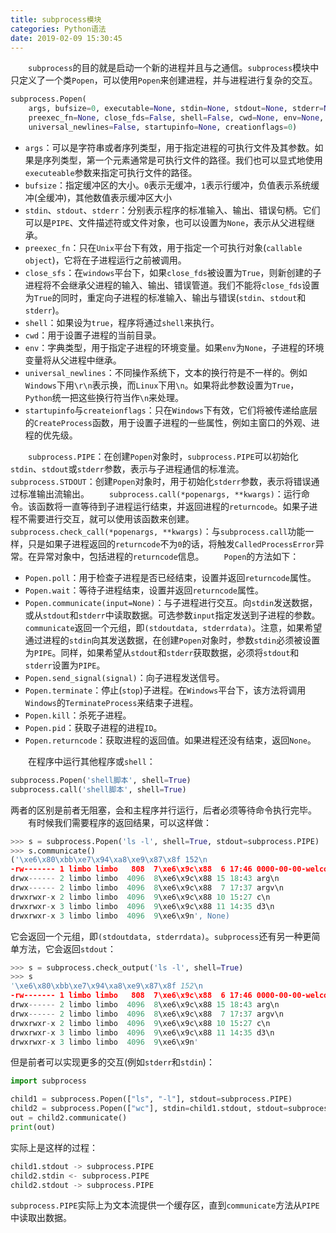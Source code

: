 ```yaml
---
title: subprocess模块
categories: Python语法
date: 2019-02-09 15:30:45
---
```

&emsp;&emsp;`subprocess`的目的就是启动一个新的进程并且与之通信。`subprocess`模块中只定义了一个类`Popen`，可以使用`Popen`来创建进程，并与进程进行复杂的交互。<!--more-->

``` python
subprocess.Popen(
    args, bufsize=0, executable=None, stdin=None, stdout=None, stderr=None,
    preexec_fn=None, close_fds=False, shell=False, cwd=None, env=None,
    universal_newlines=False, startupinfo=None, creationflags=0)
```

- `args`：可以是字符串或者序列类型，用于指定进程的可执行文件及其参数。如果是序列类型，第一个元素通常是可执行文件的路径。我们也可以显式地使用`executeable`参数来指定可执行文件的路径。
- `bufsize`：指定缓冲区的大小。`0`表示无缓冲，`1`表示行缓冲，负值表示系统缓冲(全缓冲)，其他数值表示缓冲区大小
- `stdin`、`stdout`、`stderr`：分别表示程序的标准输入、输出、错误句柄。它们可以是`PIPE`、文件描述符或文件对象，也可以设置为`None`，表示从父进程继承。
- `preexec_fn`：只在`Unix`平台下有效，用于指定一个可执行对象(`callable object`)，它将在子进程运行之前被调用。
- `close_sfs`：在`windows`平台下，如果`close_fds`被设置为`True`，则新创建的子进程将不会继承父进程的输入、输出、错误管道。我们不能将`close_fds`设置为`True`的同时，重定向子进程的标准输入、输出与错误(`stdin`、`stdout`和`stderr`)。
- `shell`：如果设为`true`，程序将通过`shell`来执行。
- `cwd`：用于设置子进程的当前目录。
- `env`：字典类型，用于指定子进程的环境变量。如果`env`为`None`，子进程的环境变量将从父进程中继承。
- `universal_newlines`：不同操作系统下，文本的换行符是不一样的。例如`Windows`下用`\r\n`表示换，而`Linux`下用`\n`。如果将此参数设置为`True`，`Python`统一把这些换行符当作`\n`来处理。
- `startupinfo`与`createionflags`：只在`Windows`下有效，它们将被传递给底层的`CreateProcess`函数，用于设置子进程的一些属性，例如主窗口的外观、进程的优先级。

&emsp;&emsp;`subprocess.PIPE`：在创建`Popen`对象时，`subprocess.PIPE`可以初始化`stdin`、`stdout`或`stderr`参数，表示与子进程通信的标准流。
&emsp;&emsp;`subprocess.STDOUT`：创建`Popen`对象时，用于初始化`stderr`参数，表示将错误通过标准输出流输出。
&emsp;&emsp;`subprocess.call(*popenargs, **kwargs)`：运行命令。该函数将一直等待到子进程运行结束，并返回进程的`returncode`。如果子进程不需要进行交互，就可以使用该函数来创建。
&emsp;&emsp;`subprocess.check_call(*popenargs, **kwargs)`：与`subprocess.call`功能一样，只是如果子进程返回的`returncode`不为`0`的话，将触发`CalledProcessError`异常。在异常对象中，包括进程的`returncode`信息。
&emsp;&emsp;`Popen`的方法如下：

- `Popen.poll`：用于检查子进程是否已经结束，设置并返回`returncode`属性。
- `Popen.wait`：等待子进程结束，设置并返回`returncode`属性。
- `Popen.communicate(input=None)`：与子进程进行交互。向`stdin`发送数据，或从`stdout`和`stderr`中读取数据。可选参数`input`指定发送到子进程的参数。`communicate`返回一个元组，即`(stdoutdata, stderrdata)`。注意，如果希望通过进程的`stdin`向其发送数据，在创建`Popen`对象时，参数`stdin`必须被设置为`PIPE`。同样，如果希望从`stdout`和`stderr`获取数据，必须将`stdout`和`stderr`设置为`PIPE`。
- `Popen.send_signal(signal)`：向子进程发送信号。
- `Popen.terminate`：停止(`stop`)子进程。在`Windows`平台下，该方法将调用`Windows`的`TerminateProcess`来结束子进程。
- `Popen.kill`：杀死子进程。
- `Popen.pid`：获取子进程的进程`ID`。
- `Popen.returncode`：获取进程的返回值。如果进程还没有结束，返回`None`。

&emsp;&emsp;在程序中运行其他程序或`shell`：

``` python
subprocess.Popen('shell脚本', shell=True)
subprocess.call('shell脚本', shell=True)
```

两者的区别是前者无阻塞，会和主程序并行运行，后者必须等待命令执行完毕。
&emsp;&emsp;有时候我们需要程序的返回结果，可以这样做：

``` python
>>> s = subprocess.Popen('ls -l', shell=True, stdout=subprocess.PIPE)
>>> s.communicate()
('\xe6\x80\xbb\xe7\x94\xa8\xe9\x87\x8f 152\n
-rw------- 1 limbo limbo   808  7\xe6\x9c\x88  6 17:46 0000-00-00-welcome-to-jekyll.markdown.erb\n
drwx------ 2 limbo limbo  4096  8\xe6\x9c\x88 15 18:43 arg\n
drwx------ 2 limbo limbo  4096  8\xe6\x9c\x88  7 17:37 argv\n
drwxrwxr-x 2 limbo limbo  4096  9\xe6\x9c\x88 10 15:27 c\n
drwxrwxr-x 3 limbo limbo  4096  9\xe6\x9c\x88 11 14:35 d3\n
drwxrwxr-x 3 limbo limbo  4096  9\xe6\x9n', None)
```

它会返回一个元组，即`(stdoutdata, stderrdata)`。`subprocess`还有另一种更简单方法，它会返回`stdout`：

``` python
>>> s = subprocess.check_output('ls -l', shell=True)
>>> s
'\xe6\x80\xbb\xe7\x94\xa8\xe9\x87\x8f 152\n
-rw------- 1 limbo limbo   808  7\xe6\x9c\x88  6 17:46 0000-00-00-welcome-to-jekyll.markdown.erb\n
drwx------ 2 limbo limbo  4096  8\xe6\x9c\x88 15 18:43 arg\n
drwx------ 2 limbo limbo  4096  8\xe6\x9c\x88  7 17:37 argv\n
drwxrwxr-x 2 limbo limbo  4096  9\xe6\x9c\x88 10 15:27 c\n
drwxrwxr-x 3 limbo limbo  4096  9\xe6\x9c\x88 11 14:35 d3\n
drwxrwxr-x 3 limbo limbo  4096  9\xe6\x9n'
```

但是前者可以实现更多的交互(例如`stderr`和`stdin`)：

``` python
import subprocess

child1 = subprocess.Popen(["ls", "-l"], stdout=subprocess.PIPE)
child2 = subprocess.Popen(["wc"], stdin=child1.stdout, stdout=subprocess.PIPE)
out = child2.communicate()
print(out)
```

实际上是这样的过程：

``` python
child1.stdout -> subprocess.PIPE
child2.stdin <- subprocess.PIPE
child2.stdout -> subprocess.PIPE
```

`subprocess.PIPE`实际上为文本流提供一个缓存区，直到`communicate`方法从`PIPE`中读取出数据。